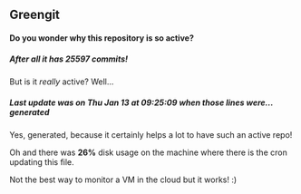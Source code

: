 ## Greengit

#### Do you wonder why this repository is so active?

##### After all it has 25597 commits!

But is it *really* active? Well...

##### Last update was on Thu Jan 13 at 09:25:09 when those lines were... generated

Yes, generated, because it certainly helps a lot to have such an active repo!

Oh and there was **26%** disk usage on the machine
where there is the cron updating this file.

Not the best way to monitor a VM in the cloud but it works! :)
